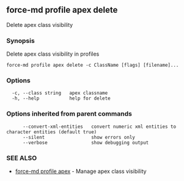 ## force-md profile apex delete

Delete apex class visibility

### Synopsis

Delete apex class visibility in profiles

```
force-md profile apex delete -c ClassName [flags] [filename]...
```

### Options

```
  -c, --class string   apex classname
  -h, --help           help for delete
```

### Options inherited from parent commands

```
      --convert-xml-entities   convert numeric xml entities to character entities (default true)
      --silent                 show errors only
      --verbose                show debugging output
```

### SEE ALSO

* [force-md profile apex](force-md_profile_apex.md)	 - Manage apex class visibility

